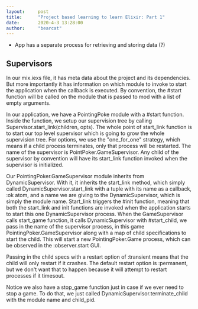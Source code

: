 ```yaml
---
layout:     post
title:      "Project based learning to learn Elixir: Part 1"
date:       2020-4-3 13:28:00
author:     "bearcat"
---
```


- App has a separate process for retrieving and storing data (?)

## Supervisors

In our mix.iexs file, it has meta data about the project and its dependencies. But more importantly it has information on which module to invoke to start the application when the callback is executed. By convention, the #start function will be called on the module that is passed to mod with a list of empty arguments.

In our application, we have a PointingPoke module with a #start function. Inside the function, we setup our supervision tree by calling Supervisor.start_link(children, opts). The whole point of start_link function is to start our top level supervisor which is going to grow the whole supervision tree. For options, we use the "one_for_one" strategy, which means if a child process terminates, only that process will be restarted. The name of the supervisor is PointPoker.GameSupervisor. Any child of the supervisor by convention will have its start_link function invoked when the supervisor is initialized.

Our PointingPoker.GameSupervisor module inherits from DynamicSupervisor. With it, it inherits the start_link method, which simply called DynamicSupervisor.start_link with a tuple with its name as a callback, :ok atom, and a name we are giving to the DynamicSupervisor, which is simply the module name. Start_link triggers the #init function, meaning that both the start_link and init functions are invoked when the application starts to start this one DynamicSupervisor process. When the GameSupervisor calls start_game function, it calls DynamicSupervisor with #start_child, we pass in the name of the supervisor process, in this game PointingPoker.GameSupervisor along with a map of child specifications to start the child. This will start a new PointingPoker.Game process, which can be observed in the :observer.start GUI.

Passing in the child specs with a restart option of :transient means that the child will only restart if it crashes. The default restart option is :permanent, but we don't want that to happen because it will attempt to restart processes if it timesout.

Notice we also have a stop_game function just in case if we ever need to stop a game. To do that, we just called DynamicSupervisor.terminate_child with the module name and child_pid.

